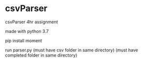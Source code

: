 # csvParser
csvParser 4hr assignment

made with python 3.7

pip install moment

run parser.py 
(must have csv folder in same directory)
(must have completed folder in same directory)
